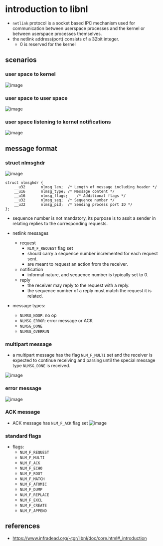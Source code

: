 # introduction to libnl
* `netlink` protocol is a socket based IPC mechanism used for communication between userspace processes and the kernel or between userspace processes themselves.
* the netlink address(port) consists of a 32bit integer.
    * 0 is reserved for the kernel

## scenarios
### user space to kernel
![image](https://user-images.githubusercontent.com/35479537/191257847-772974c5-c2c2-4c41-b870-a9eb4c536f45.png)

### user space to user space
![image](https://user-images.githubusercontent.com/35479537/191257909-02c5f634-65b4-42af-930b-6b39219a9578.png)

### user space listening to kernel notifications
![image](https://user-images.githubusercontent.com/35479537/191258025-b828f73a-610c-4af1-bda1-853a94a4f00e.png)


## message format
### struct nlmsghdr
![image](https://user-images.githubusercontent.com/35479537/191258406-42c044e5-daed-4ef5-bf28-d55f838762be.png)
```
struct nlmsghdr {
	__u32		nlmsg_len;	/* Length of message including header */
	__u16		nlmsg_type;	/* Message content */
	__u16		nlmsg_flags;	/* Additional flags */
	__u32		nlmsg_seq;	/* Sequence number */
	__u32		nlmsg_pid;	/* Sending process port ID */
};
```
* sequence number is not mandatory, its purpose is to assit a sender in relating replies to the corresponding requests.
* netlink messages
    * request
        * `NLM_F_REQUEST` flag set
        * should carry a sequence number incremented for each request sent.
        * are meant to request an action from the receiver.
    * notification
        * informal nature, and sequence number is typically set to 0.
    * reply
        * the receiver may reply to the request with a reply.
        * the sequence number of a reply must match the request it is related.

* message types:
    * `NLMSG_NOOP`: no op
    * `NLMSG_ERROR`: error message or ACK
    * `NLMSG_DONE`
    * `NLMSG_OVERRUN`

### multipart message
* a multipart message has the flag `NLM_F_MULTI` set and the receiver is expected to continue receiving and parsing until the special message type `NLMSG_DONE` is received.

![image](https://user-images.githubusercontent.com/35479537/191264697-4dcc58c4-1ed9-43a1-8b98-8f6aa1c7dfbf.png)

### error message
![image](https://user-images.githubusercontent.com/35479537/191274615-83306caf-e1f6-499b-a6dc-aa2030db9693.png)


### ACK message
* ACK message has `NLM_F_ACK` flag set
![image](https://user-images.githubusercontent.com/35479537/191274693-4bacad97-2b54-4de1-931f-cf8986b04ad1.png)

### standard flags
* flags:
    * `NLM_F_REQUEST`
    * `NLM_F_MULTI`
    * `NLM_F_ACK`
    * `NLM_F_ECHO`
    * `NLM_F_ROOT`
    * `NLM_F_MATCH`
    * `NLM_F_ATOMIC`
    * `NLM_F_DUMP`
    * `NLM_F_REPLACE`
    * `NLM_F_EXCL`
    * `NLM_F_CREATE`
    * `NLM_F_APPEND`

## references
* https://www.infradead.org/~tgr/libnl/doc/core.html#_introduction
